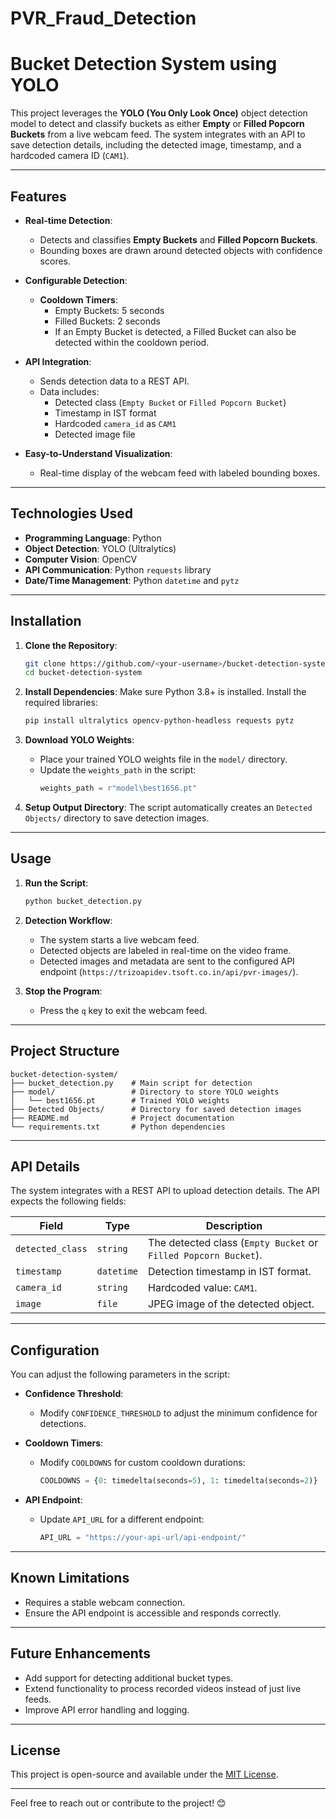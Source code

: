 # PVR_Fraud_Detection

# **Bucket Detection System using YOLO**

This project leverages the **YOLO (You Only Look Once)** object detection model to detect and classify buckets as either **Empty** or **Filled Popcorn Buckets** from a live webcam feed. The system integrates with an API to save detection details, including the detected image, timestamp, and a hardcoded camera ID (`CAM1`).

---

## **Features**

- **Real-time Detection**:
  - Detects and classifies **Empty Buckets** and **Filled Popcorn Buckets**.
  - Bounding boxes are drawn around detected objects with confidence scores.

- **Configurable Detection**:
  - **Cooldown Timers**:
    - Empty Buckets: 5 seconds
    - Filled Buckets: 2 seconds
    - If an Empty Bucket is detected, a Filled Bucket can also be detected within the cooldown period.

- **API Integration**:
  - Sends detection data to a REST API.
  - Data includes:
    - Detected class (`Empty Bucket` or `Filled Popcorn Bucket`)
    - Timestamp in IST format
    - Hardcoded `camera_id` as `CAM1`
    - Detected image file

- **Easy-to-Understand Visualization**:
  - Real-time display of the webcam feed with labeled bounding boxes.

---

## **Technologies Used**

- **Programming Language**: Python
- **Object Detection**: YOLO (Ultralytics)
- **Computer Vision**: OpenCV
- **API Communication**: Python `requests` library
- **Date/Time Management**: Python `datetime` and `pytz`

---

## **Installation**

1. **Clone the Repository**:
    ```bash
    git clone https://github.com/<your-username>/bucket-detection-system.git
    cd bucket-detection-system
    ```

2. **Install Dependencies**:
    Make sure Python 3.8+ is installed. Install the required libraries:
    ```bash
    pip install ultralytics opencv-python-headless requests pytz
    ```

3. **Download YOLO Weights**:
    - Place your trained YOLO weights file in the `model/` directory.
    - Update the `weights_path` in the script:
      ```python
      weights_path = r"model\best1656.pt"
      ```

4. **Setup Output Directory**:
    The script automatically creates an `Detected Objects/` directory to save detection images.

---

## **Usage**

1. **Run the Script**:
    ```bash
    python bucket_detection.py
    ```

2. **Detection Workflow**:
    - The system starts a live webcam feed.
    - Detected objects are labeled in real-time on the video frame.
    - Detected images and metadata are sent to the configured API endpoint (`https://trizoapidev.tsoft.co.in/api/pvr-images/`).

3. **Stop the Program**:
    - Press the `q` key to exit the webcam feed.

---

## **Project Structure**

```
bucket-detection-system/
├── bucket_detection.py    # Main script for detection
├── model/                 # Directory to store YOLO weights
│   └── best1656.pt        # Trained YOLO weights
├── Detected Objects/      # Directory for saved detection images
├── README.md              # Project documentation
└── requirements.txt       # Python dependencies
```

---

## **API Details**

The system integrates with a REST API to upload detection details. The API expects the following fields:

| **Field**        | **Type**   | **Description**                         |
|-------------------|------------|-----------------------------------------|
| `detected_class` | `string`   | The detected class (`Empty Bucket` or `Filled Popcorn Bucket`). |
| `timestamp`      | `datetime` | Detection timestamp in IST format.       |
| `camera_id`      | `string`   | Hardcoded value: `CAM1`.                 |
| `image`          | `file`     | JPEG image of the detected object.       |

---

## **Configuration**

You can adjust the following parameters in the script:

- **Confidence Threshold**:
  - Modify `CONFIDENCE_THRESHOLD` to adjust the minimum confidence for detections.

- **Cooldown Timers**:
  - Modify `COOLDOWNS` for custom cooldown durations:
    ```python
    COOLDOWNS = {0: timedelta(seconds=5), 1: timedelta(seconds=2)}
    ```

- **API Endpoint**:
  - Update `API_URL` for a different endpoint:
    ```python
    API_URL = "https://your-api-url/api-endpoint/"
    ```

---

## **Known Limitations**

- Requires a stable webcam connection.
- Ensure the API endpoint is accessible and responds correctly.

---

## **Future Enhancements**

- Add support for detecting additional bucket types.
- Extend functionality to process recorded videos instead of just live feeds.
- Improve API error handling and logging.

---

## **License**

This project is open-source and available under the [MIT License](https://opensource.org/licenses/MIT).

---

Feel free to reach out or contribute to the project! 😊


